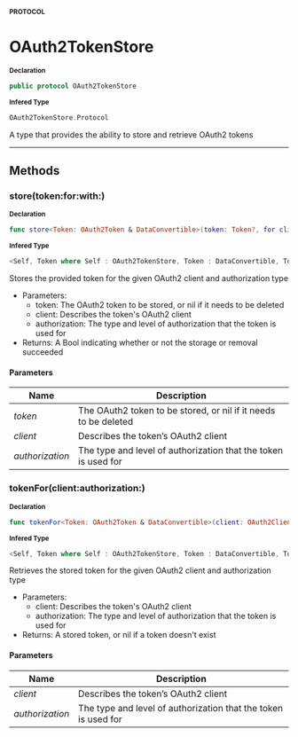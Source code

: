 <sub>**PROTOCOL**</sub>
# OAuth2TokenStore

<sub>**Declaration**</sub>
```swift
public protocol OAuth2TokenStore
```

<sub>**Infered Type**</sub>
```swift
OAuth2TokenStore.Protocol
```

A type that provides the ability to store and retrieve OAuth2 tokens

--------------------



## Methods
### store(token:for:with:)

<sub>**Declaration**</sub>
```swift
func store<Token: OAuth2Token & DataConvertible>(token: Token?, for client: OAuth2ClientConfiguration,
```

<sub>**Infered Type**</sub>
```swift
<Self, Token where Self : OAuth2TokenStore, Token : DataConvertible, Token : OAuth2Token> (Self) -> (Token?, OAuth2ClientConfiguration, OAuth2Authorization) -> Bool
```

Stores the provided token for the given OAuth2 client and authorization type
- Parameters:
    - token: The OAuth2 token to be stored, or nil if it needs to be deleted
    - client: Describes the token's OAuth2 client
    - authorization: The type and level of authorization that the token is used for
- Returns: A Bool indicating whether or not the storage or removal succeeded

#### Parameters
| Name | Description |
| ---- | ----------- |
| *token* | The OAuth2 token to be stored, or nil if it needs to be deleted |
| *client* | Describes the token’s OAuth2 client |
| *authorization* | The type and level of authorization that the token is used for |

### tokenFor(client:authorization:)

<sub>**Declaration**</sub>
```swift
func tokenFor<Token: OAuth2Token & DataConvertible>(client: OAuth2ClientConfiguration,
```

<sub>**Infered Type**</sub>
```swift
<Self, Token where Self : OAuth2TokenStore, Token : DataConvertible, Token : OAuth2Token> (Self) -> (OAuth2ClientConfiguration, OAuth2Authorization) -> Token?
```

Retrieves the stored token for the given OAuth2 client and authorization type
- Parameters:
    - client: Describes the token's OAuth2 client
    - authorization: The type and level of authorization that the token is used for
- Returns: A stored token, or nil if a token doesn't exist

#### Parameters
| Name | Description |
| ---- | ----------- |
| *client* | Describes the token’s OAuth2 client |
| *authorization* | The type and level of authorization that the token is used for |